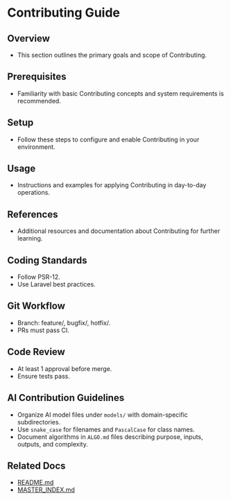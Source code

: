 # Contributing Guide

## Overview
- This section outlines the primary goals and scope of Contributing.

## Prerequisites
- Familiarity with basic Contributing concepts and system requirements is recommended.

## Setup
- Follow these steps to configure and enable Contributing in your environment.

## Usage
- Instructions and examples for applying Contributing in day-to-day operations.

## References
- Additional resources and documentation about Contributing for further learning.


## Coding Standards
- Follow PSR-12.  
- Use Laravel best practices.  

## Git Workflow
- Branch: feature/, bugfix/, hotfix/.  
- PRs must pass CI.  

## Code Review
- At least 1 approval before merge.
- Ensure tests pass.

## AI Contribution Guidelines
- Organize AI model files under `models/` with domain-specific subdirectories.
- Use `snake_case` for filenames and `PascalCase` for class names.
- Document algorithms in `ALGO.md` files describing purpose, inputs, outputs, and complexity.

## Related Docs
- [README.md](README.md)
- [MASTER_INDEX.md](MASTER_INDEX.md)

